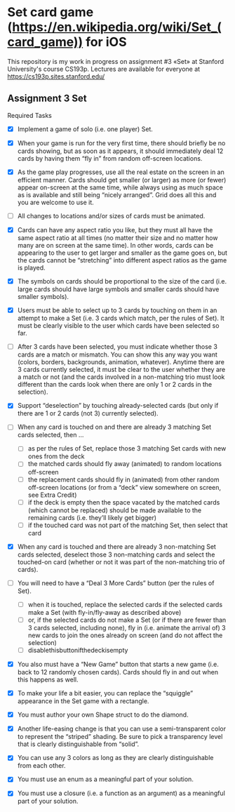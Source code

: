 # Set card game (https://en.wikipedia.org/wiki/Set_(card_game)) for iOS
This repository is my work in progress on assignment #3 «Set» at Stanford University's course CS193p. Lectures are available for everyone at https://cs193p.sites.stanford.edu/

## Assignment 3 Set

Required Tasks 

- [x] Implement a game of solo (i.e. one player) Set. 

- [x] When your game is run for the very first time, there should briefly be no cards showing, but as soon as it appears, it should immediately deal 12 cards by having them “fly in” from random off-screen locations.  
- [x] As the game play progresses, use all the real estate on the screen in an efficient manner. Cards should get smaller (or larger) as more (or fewer) appear on-screen at the same time, while always using as much space as is available and still being “nicely arranged”. Grid does all this and you are welcome to use it. 
- [ ] All changes to locations and/or sizes of cards must be animated.  
- [x] Cards can have any aspect ratio you like, but they must all have the same aspect ratio at all times (no matter their size and no matter how many are on screen at the same time). In other words, cards can be appearing to the user to get larger and smaller as the game goes on, but the cards cannot be “stretching” into different aspect ratios as the game is played.  
- [x] The symbols on cards should be proportional to the size of the card (i.e. large cards should have large symbols and smaller cards should have smaller symbols).  
- [x] Users must be able to select up to 3 cards by touching on them in an attempt to make a Set (i.e. 3 cards which match, per the rules of Set). It must be clearly visible to the user which cards have been selected so far.  
- [ ] After 3 cards have been selected, you must indicate whether those 3 cards are a match or mismatch. You can show this any way you want (colors, borders, backgrounds, animation, whatever). Anytime there are 3 cards currently selected, it must be clear to the user whether they are a match or not (and the cards involved in a non-matching trio must look different than the cards look when there are only 1 or 2 cards in the selection).  
- [x] Support “deselection” by touching already-selected cards (but only if there are 1 or 2 cards (not 3) currently selected).  
- [ ] When any card is touched on and there are already 3 matching Set cards selected, then ... 
    - [ ] as per the rules of Set, replace those 3 matching Set cards with new ones from the deck  
    - [ ] the matched cards should fly away (animated) to random locations off-screen  
    - [ ] the replacement cards should fly in (animated) from other random off-screen locations (or from a “deck” view somewhere on screen, see Extra Credit)  
    - [ ] if the deck is empty then the space vacated by the matched cards (which cannot be replaced) should be made available to the remaining cards (i.e. they’ll likely get bigger)  
    - [ ] if the touched card was not part of the matching Set, then select that card  
- [x] When any card is touched and there are already 3 non-matching Set cards selected, deselect those 3 non-matching cards and select the touched-on card (whether or not it was part of the non-matching trio of cards).  
- [ ] You will need to have a “Deal 3 More Cards” button (per the rules of Set). 
    - [ ] when it is touched, replace the selected cards if the selected cards make a Set (with fly-in/fly-away as described above)  
    - [ ] or, if the selected cards do not make a Set (or if there are fewer than 3 cards selected, including none), fly in (i.e. animate the arrival of) 3 new cards to join the ones already on screen (and do not affect the selection)  
    - [ ] disablethisbuttonifthedeckisempty  
- [x] You also must have a “New Game” button that starts a new game (i.e. back to 12 randomly chosen cards). Cards should fly in and out when this happens as well.  
- [x] To make your life a bit easier, you can replace the “squiggle” appearance in the Set game with a rectangle.  
- [x] You must author your own Shape struct to do the diamond.  
- [x] Another life-easing change is that you can use a semi-transparent color to represent the “striped” shading. Be sure to pick a transparency level that is clearly distinguishable from “solid”.  
- [x] You can use any 3 colors as long as they are clearly distinguishable from each other.  
- [x] You must use an enum as a meaningful part of your solution.  
- [x] You must use a closure (i.e. a function as an argument) as a meaningful part of your solution. 
